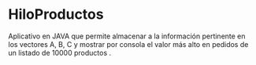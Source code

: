 # HiloProductos
Aplicativo en JAVA que permite almacenar a la información pertinente en los vectores A, B, C y mostrar por consola el valor más alto en pedidos de un listado de 10000 productos .

